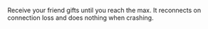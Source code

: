 Receive your friend gifts until you reach the max. It reconnects on connection loss and does nothing when crashing.